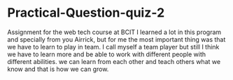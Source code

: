 # Practical-Question-quiz-2
Assignment for the web tech course at BCIT
I learned a lot in this program and specially from you Airrick, but for me the most important thing was that we have to learn to play in team. I call myself a team player but still I think we have to learn more and be able to work with different people with different abilities. we can learn from each other and teach others what we know and that is how we can grow.